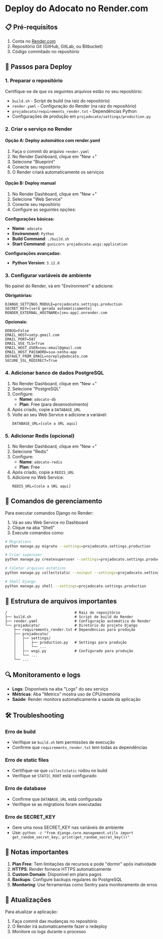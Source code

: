 # Deploy do Adocato no Render.com

## 📋 Pré-requisitos

1. Conta no [Render.com](https://render.com)
2. Repositório Git (GitHub, GitLab, ou Bitbucket)
3. Código commitado no repositório

## 🚀 Passos para Deploy

### 1. Preparar o repositório

Certifique-se de que os seguintes arquivos estão no seu repositório:

- `build.sh` - Script de build (na raiz do repositório)
- `render.yaml` - Configuração do Render (na raiz do repositório)
- `projadocato/requirements_render.txt` - Dependências Python
- Configurações de produção em `projadocato/settings/production.py`

### 2. Criar o serviço no Render

#### Opção A: Deploy automático com render.yaml
1. Faça o commit do arquivo `render.yaml`
2. No Render Dashboard, clique em "New +"
3. Selecione "Blueprint"
4. Conecte seu repositório
5. O Render criará automaticamente os serviços

#### Opção B: Deploy manual
1. No Render Dashboard, clique em "New +"
2. Selecione "Web Service"
3. Conecte seu repositório
4. Configure as seguintes opções:

**Configurações básicas:**
- **Name**: `adocato`
- **Environment**: `Python`
- **Build Command**: `./build.sh`
- **Start Command**: `gunicorn projadocato.wsgi:application`

**Configurações avançadas:**
- **Python Version**: `3.12.0`

### 3. Configurar variáveis de ambiente

No painel do Render, vá em "Environment" e adicione:

**Obrigatórias:**
```
DJANGO_SETTINGS_MODULE=projadocato.settings.production
SECRET_KEY=[será gerada automaticamente]
RENDER_EXTERNAL_HOSTNAME=[seu-app].onrender.com
```

**Opcionais:**
```
DEBUG=False
EMAIL_HOST=smtp.gmail.com
EMAIL_PORT=587
EMAIL_USE_TLS=True
EMAIL_HOST_USER=seu-email@gmail.com
EMAIL_HOST_PASSWORD=sua-senha-app
DEFAULT_FROM_EMAIL=noreply@adocato.com
SECURE_SSL_REDIRECT=True
```

### 4. Adicionar banco de dados PostgreSQL

1. No Render Dashboard, clique em "New +"
2. Selecione "PostgreSQL"
3. Configure:
   - **Name**: `adocato-db`
   - **Plan**: Free (para desenvolvimento)
4. Após criado, copie a `DATABASE_URL`
5. Volte ao seu Web Service e adicione a variável:
   ```
   DATABASE_URL=[cole a URL aqui]
   ```

### 5. Adicionar Redis (opcional)

1. No Render Dashboard, clique em "New +"
2. Selecione "Redis"
3. Configure:
   - **Name**: `adocato-redis`  
   - **Plan**: Free
4. Após criado, copie a `REDIS_URL`
5. Adicione no Web Service:
   ```
   REDIS_URL=[cole a URL aqui]
   ```

## 🔧 Comandos de gerenciamento

Para executar comandos Django no Render:

1. Vá ao seu Web Service no Dashboard
2. Clique na aba "Shell"
3. Execute comandos como:

```bash
# Migrations
python manage.py migrate --settings=projadocato.settings.production

# Criar superuser
python manage.py createsuperuser --settings=projadocato.settings.production

# Coletar arquivos estáticos
python manage.py collectstatic --noinput --settings=projadocato.settings.production

# Shell Django
python manage.py shell --settings=projadocato.settings.production
```

## 📁 Estrutura de arquivos importantes

```
/                               # Raiz do repositório
├── build.sh                    # Script de build do Render
├── render.yaml                 # Configuração automática do Render
└── projadocato/                # Diretório do projeto Django
    ├── requirements_render.txt # Dependências para produção
    ├── projadocato/
    │   ├── settings/
    │   │   ├── production.py   # Settings para produção
    │   │   └── ...
    │   ├── wsgi.py             # Configurado para produção
    │   └── ...
    └── ...
```

## 🔍 Monitoramento e logs

- **Logs**: Disponíveis na aba "Logs" do seu serviço
- **Métricas**: Aba "Metrics" mostra uso de CPU/memória
- **Saúde**: Render monitora automaticamente a saúde da aplicação

## 🛠️ Troubleshooting

### Erro de build
- Verifique se `build.sh` tem permissões de execução
- Confirme que `requirements_render.txt` tem todas as dependências

### Erro de static files
- Certifique-se que `collectstatic` rodou no build
- Verifique se `STATIC_ROOT` está configurado

### Erro de database
- Confirme que `DATABASE_URL` está configurada
- Verifique se as migrations foram executadas

### Erro de SECRET_KEY
- Gere uma nova SECRET_KEY nas variáveis de ambiente
- Use: `python -c "from django.core.management.utils import get_random_secret_key; print(get_random_secret_key())"`

## 📝 Notas importantes

1. **Plan Free**: Tem limitações de recursos e pode "dormir" após inatividade
2. **HTTPS**: Render fornece HTTPS automaticamente
3. **Custom Domain**: Disponível em plans pagos
4. **Backups**: Configure backups regulares do PostgreSQL
5. **Monitoring**: Use ferramentas como Sentry para monitoramento de erros

## 🔄 Atualizações

Para atualizar a aplicação:
1. Faça commit das mudanças no repositório
2. O Render irá automaticamente fazer o redeploy
3. Monitore os logs durante o processo

